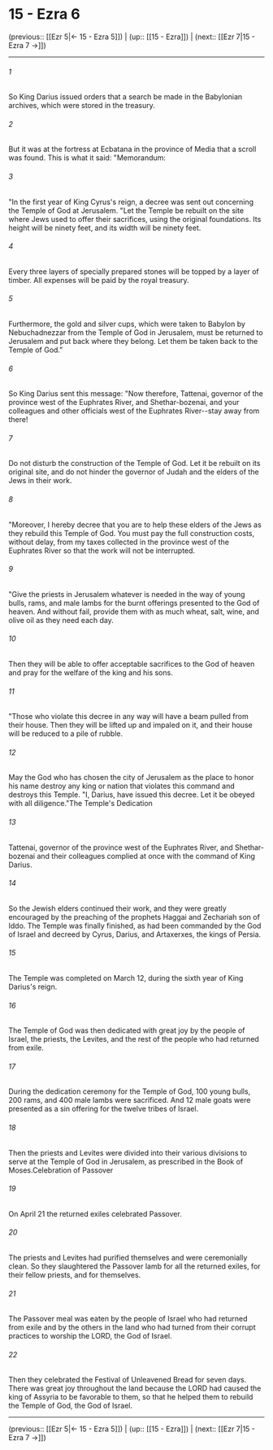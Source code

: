 # 15 - Ezra 6

(previous:: [[Ezr 5|← 15 - Ezra 5]]) | (up:: [[15 - Ezra]]) | (next:: [[Ezr 7|15 - Ezra 7 →]])

***


###### 1 
So King Darius issued orders that a search be made in the Babylonian archives, which were stored in the treasury. 

###### 2 
But it was at the fortress at Ecbatana in the province of Media that a scroll was found. This is what it said: "Memorandum: 

###### 3 
"In the first year of King Cyrus's reign, a decree was sent out concerning the Temple of God at Jerusalem. "Let the Temple be rebuilt on the site where Jews used to offer their sacrifices, using the original foundations. Its height will be ninety feet, and its width will be ninety feet. 

###### 4 
Every three layers of specially prepared stones will be topped by a layer of timber. All expenses will be paid by the royal treasury. 

###### 5 
Furthermore, the gold and silver cups, which were taken to Babylon by Nebuchadnezzar from the Temple of God in Jerusalem, must be returned to Jerusalem and put back where they belong. Let them be taken back to the Temple of God." 

###### 6 
So King Darius sent this message: "Now therefore, Tattenai, governor of the province west of the Euphrates River, and Shethar-bozenai, and your colleagues and other officials west of the Euphrates River--stay away from there! 

###### 7 
Do not disturb the construction of the Temple of God. Let it be rebuilt on its original site, and do not hinder the governor of Judah and the elders of the Jews in their work. 

###### 8 
"Moreover, I hereby decree that you are to help these elders of the Jews as they rebuild this Temple of God. You must pay the full construction costs, without delay, from my taxes collected in the province west of the Euphrates River so that the work will not be interrupted. 

###### 9 
"Give the priests in Jerusalem whatever is needed in the way of young bulls, rams, and male lambs for the burnt offerings presented to the God of heaven. And without fail, provide them with as much wheat, salt, wine, and olive oil as they need each day. 

###### 10 
Then they will be able to offer acceptable sacrifices to the God of heaven and pray for the welfare of the king and his sons. 

###### 11 
"Those who violate this decree in any way will have a beam pulled from their house. Then they will be lifted up and impaled on it, and their house will be reduced to a pile of rubble. 

###### 12 
May the God who has chosen the city of Jerusalem as the place to honor his name destroy any king or nation that violates this command and destroys this Temple. "I, Darius, have issued this decree. Let it be obeyed with all diligence."The Temple's Dedication 

###### 13 
Tattenai, governor of the province west of the Euphrates River, and Shethar-bozenai and their colleagues complied at once with the command of King Darius. 

###### 14 
So the Jewish elders continued their work, and they were greatly encouraged by the preaching of the prophets Haggai and Zechariah son of Iddo. The Temple was finally finished, as had been commanded by the God of Israel and decreed by Cyrus, Darius, and Artaxerxes, the kings of Persia. 

###### 15 
The Temple was completed on March 12, during the sixth year of King Darius's reign. 

###### 16 
The Temple of God was then dedicated with great joy by the people of Israel, the priests, the Levites, and the rest of the people who had returned from exile. 

###### 17 
During the dedication ceremony for the Temple of God, 100 young bulls, 200 rams, and 400 male lambs were sacrificed. And 12 male goats were presented as a sin offering for the twelve tribes of Israel. 

###### 18 
Then the priests and Levites were divided into their various divisions to serve at the Temple of God in Jerusalem, as prescribed in the Book of Moses.Celebration of Passover 

###### 19 
On April 21 the returned exiles celebrated Passover. 

###### 20 
The priests and Levites had purified themselves and were ceremonially clean. So they slaughtered the Passover lamb for all the returned exiles, for their fellow priests, and for themselves. 

###### 21 
The Passover meal was eaten by the people of Israel who had returned from exile and by the others in the land who had turned from their corrupt practices to worship the LORD, the God of Israel. 

###### 22 
Then they celebrated the Festival of Unleavened Bread for seven days. There was great joy throughout the land because the LORD had caused the king of Assyria to be favorable to them, so that he helped them to rebuild the Temple of God, the God of Israel.

***

(previous:: [[Ezr 5|← 15 - Ezra 5]]) | (up:: [[15 - Ezra]]) | (next:: [[Ezr 7|15 - Ezra 7 →]])
